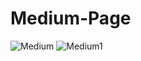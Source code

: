 # Medium-Page
![Medium](https://user-images.githubusercontent.com/97463861/213907627-1dfe603e-919c-4b5c-9ec6-378bb3a3c072.png)
![Medium1](https://user-images.githubusercontent.com/97463861/213907629-532f29c1-2ed3-482c-acfd-03155f20e2c9.png)
